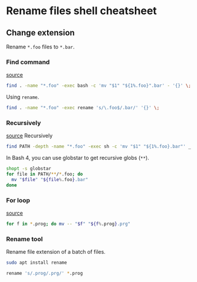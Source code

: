 # Rename files shell cheatsheet

## Change extension

Rename `*.foo` files to `*.bar`.

### Find command

[source](https://stackoverflow.com/questions/21985492/recursively-change-file-extensions-in-bash)

```sh
find . -name "*.foo" -exec bash -c 'mv "$1" "${1%.foo}".bar' - '{}' \;
```

Using `rename`.

```sh
find . -name "*.foo" -exec rename 's/\.foo$/.bar/' '{}' \;
```


### Recursively

[source](https://askubuntu.com/questions/35922/how-do-i-change-extension-of-multiple-files-recursively-from-the-command-line)
Recursively

```sh
find PATH -depth -name "*.foo" -exec sh -c 'mv "$1" "${1%.foo}.bar"' _ {} \;
```

In Bash 4, you can use globstar to get recursive globs (`**`).

```sh
shopt -s globstar
for file in PATH/**/*.foo; do
  mv "$file" "${file%.foo}.bar"
done
```

### For loop

[source](https://www.howtogeek.com/423214/how-to-use-the-rename-command-on-linux/)

```sh
for f in *.prog; do mv -- "$f" "${f%.prog}.prg"
```
### Rename tool

Rename file extension of a batch of files.

```sh
sudo apt install rename
```
```sh
rename 's/.prog/.prg/' *.prog
```
<!--stackedit_data:
eyJoaXN0b3J5IjpbLTE2MTc4MDc3NDBdfQ==
-->